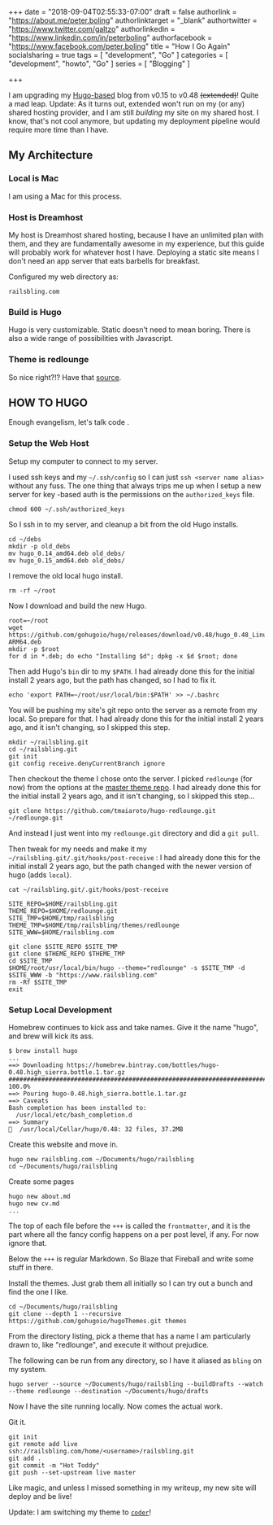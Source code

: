 +++
date = "2018-09-04T02:55:33-07:00"
draft = false
authorlink = "https://about.me/peter.boling"
authorlinktarget = "_blank"
authortwitter = "https://www.twitter.com/galtzo"
authorlinkedin = "https://www.linkedin.com/in/peterboling"
authorfacebook = "https://www.facebook.com/peter.boling"
title = "How I Go Again"
socialsharing = true
tags = [ "development", "Go" ]
categories = [ "development", "howto", "Go" ]
series = [ "Blogging" ]

+++

I am upgrading my [Hugo-based](https://gohugo.io/) blog from v0.15 to v0.48 ~~(extended)~~!  Quite a mad leap.  Update: As it turns out, extended won't run on my (or any) shared hosting provider, and I am still *building* my site on my shared host.  I know, that's not cool anymore, but updating my deployment pipeline would require more time than I have.

## My Architecture

### Local is Mac

I am using a Mac for this process.

### Host is Dreamhost

My host is Dreamhost shared hosting, because I have an unlimited plan with them, and they are fundamentally awesome in my experience, but this guide will probably work for whatever host I have.  Deploying a static site means I don't need an app server that eats barbells for breakfast.

Configured my web directory as:

```
railsbling.com
```

### Build is Hugo

Hugo is very customizable.  Static doesn't need to mean boring.  There is also a wide range of possibilities with Javascript.

### Theme is redlounge

So nice right?!?  Have that [source](https://github.com/tmaiaroto/hugo-redlounge).

## HOW TO HUGO

Enough evangelism, let's talk code <i class='fas fa-code'></i>.

### Setup the Web Host

Setup my computer to connect to my server.

I used ssh keys and my `~/.ssh/config` so I can just `ssh <server name alias>` without any fuss.  The one thing that always trips me up when I setup a new server for key -based auth is the permissions on the `authorized_keys` file.

```
chmod 600 ~/.ssh/authorized_keys
```

So I ssh in to my server, and cleanup a bit from the old Hugo installs.

```
cd ~/debs
mkdir -p old_debs
mv hugo_0.14_amd64.deb old_debs/
mv hugo_0.15_amd64.deb old_debs/
```

I remove the old local hugo install.

```
rm -rf ~/root
```

Now I download and build the new Hugo.

```
root=~/root
wget https://github.com/gohugoio/hugo/releases/download/v0.48/hugo_0.48_Linux-ARM64.deb
mkdir -p $root
for d in *.deb; do echo "Installing $d"; dpkg -x $d $root; done
```

Then add Hugo's `bin` dir to my `$PATH`.
I had already done this for the initial install 2 years ago, but the path has changed, so I had to fix it.

```
echo 'export PATH=~/root/usr/local/bin:$PATH' >> ~/.bashrc
```

You will be pushing my site's git repo onto the server as a remote from my local.  So prepare <i class='fas fa-git'></i> for that.
I had already done this for the initial install 2 years ago, and it isn't changing, so I skipped this step.

```
mkdir ~/railsbling.git
cd ~/railsbling.git
git init
git config receive.denyCurrentBranch ignore 
```

Then checkout the theme I chose onto the server.  I picked `redlounge` (for now) from the options at the [master theme repo](https://github.com/gohugoio/hugoThemes).
I had already done this for the initial install 2 years ago, and it isn't changing, so I skipped this step...

```
git clone https://github.com/tmaiaroto/hugo-redlounge.git ~/redlounge.git
```

And instead I just went into my `redlounge.git` directory and did a `git pull`.

Then tweak for my needs and make it my `~/railsbling.git/.git/hooks/post-receive` <i class='fas fa-paste'></i>:
I had already done this for the initial install 2 years ago, but the path changed with the newer version of hugo (adds `local`).

```
cat ~/railsbling.git/.git/hooks/post-receive

SITE_REPO=$HOME/railsbling.git
THEME_REPO=$HOME/redlounge.git
SITE_TMP=$HOME/tmp/railsbling
THEME_TMP=$HOME/tmp/railsbling/themes/redlounge
SITE_WWW=$HOME/railsbling.com

git clone $SITE_REPO $SITE_TMP
git clone $THEME_REPO $THEME_TMP
cd $SITE_TMP
$HOME/root/usr/local/bin/hugo --theme="redlounge" -s $SITE_TMP -d $SITE_WWW -b "https://www.railsbling.com"
rm -Rf $SITE_TMP
exit
```

### Setup Local Development

Homebrew continues to kick ass and take names.  Give it the name "hugo", and brew will kick its ass.

```
$ brew install hugo
...
==> Downloading https://homebrew.bintray.com/bottles/hugo-0.48.high_sierra.bottle.1.tar.gz
######################################################################## 100.0%
==> Pouring hugo-0.48.high_sierra.bottle.1.tar.gz
==> Caveats
Bash completion has been installed to:
  /usr/local/etc/bash_completion.d
==> Summary
🍺  /usr/local/Cellar/hugo/0.48: 32 files, 37.2MB
```

Create this website and move in.

```
hugo new railsbling.com ~/Documents/hugo/railsbling
cd ~/Documents/hugo/railsbling
```

Create some pages

```
hugo new about.md
hugo new cv.md
...
```

The top of each file before the `+++` is called the `frontmatter`, and it is the part where all the fancy config happens on a per post level, if any.  For now ignore that.

Below the `+++` is regular Markdown.  So Blaze that Fireball and write some stuff in there.

Install the themes.  Just grab them all initially so I can try out a bunch and find the one I like.

```
cd ~/Documents/hugo/railsbling
git clone --depth 1 --recursive https://github.com/gohugoio/hugoThemes.git themes
```

From the directory listing, pick a theme that has a name I am particularly drawn to, like "redlounge", and execute it without prejudice.

The following can be run from any directory, so I have it aliased as `bling` on my system.
```
hugo server --source ~/Documents/hugo/railsbling --buildDrafts --watch --theme redlounge --destination ~/Documents/hugo/drafts
```

Now I have the site running locally.  Now comes the actual work.

Git it.

```
git init
git remote add live ssh://railsbling.com/home/<username>/railsbling.git
git add .
git commit -m "Hot Toddy"
git push --set-upstream live master
```

Like magic, and unless I missed something in my writeup, my new site will deploy and be live!

Update: I am switching my theme to [`coder`](https://github.com/luizdepra/hugo-coder/)!
